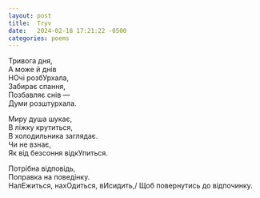 ```yaml
---
layout: post
title:  Tryv
date:   2024-02-18 17:21:22 -0500
categories: poems
---
```


Тривога дня,\
А може й днів\
НОчі розбУрхала,\
Забирає спання,\
Позбавляє снів —\
Думи розштурхала. 

Миру душа шукає, \
В ліжку крутиться, \
В холодильника заглядає. \
Чи не взнає,\
Як від безсоння відкУпиться.

Потрібна відповідь,\
Поправка на поведінку.\
НалЕжиться, нахОдиться, вИсидить,/
Щоб повернутись до відпочинку.